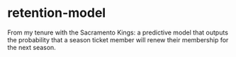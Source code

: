 # retention-model
From my tenure with the Sacramento Kings: a predictive model that outputs the probability that a season ticket member will renew their membership for the next season.
